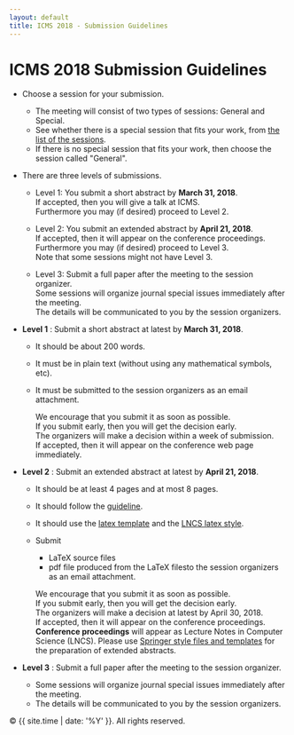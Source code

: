 ```yaml
---
layout: default
title: ICMS 2018 - Submission Guidelines
---
```


ICMS 2018 Submission Guidelines
============================


*   Choose a session for your submission.
    *   The meeting will consist of two types of sessions: General and Special.
    *   See whether there is a special session that fits your work, from [the list of the sessions](http://icms-conference.org/2018/sessions/).
    *   If there is no special session that fits your work, then choose the session called "General".  

*   There are three levels of submissions.
    *   Level 1: You submit a short abstract by **March 31, 2018**.  
        If accepted, then you will give a talk at ICMS.  
        Furthermore you may (if desired) proceed to Level 2.  

    *   Level 2: You submit an extended abstract by **April 21, 2018**.  
        If accepted, then it will appear on the conference proceedings.  
        Furthermore you may (if desired) proceed to Level 3.  
        Note that some sessions might not have Level 3.  

    *   Level 3: Submit a full paper after the meeting to the session organizer.  
        Some sessions will organize journal special issues immediately after the meeting.  
        The details will be communicated to you by the session organizers.  

*   **Level 1** : Submit a short abstract at latest by **March 31, 2018**.
    *   It should be about 200 words.
    *   It must be in plain text (without using any mathematical symbols, etc).
    *   It must be submitted to the session organizers as an email attachment.  

        We encourage that you submit it as soon as possible.  
        If you submit early, then you will get the decision early.  
        The organizers will make a decision within a week of submission.  
        If accepted, then it will appear on the conference web page immediately.  

*   **Level 2** : Submit an extended abstract at latest by **April 21, 2018**.
    *   It should be at least 4 pages and at most 8 pages.
    *   It should follow the [guideline](ICMS_Extended_Abstract_2018.pdf).
    *   It should use the [latex template](http://icms-conference.org/2018/ICMS_Extended_Abstract_2018.txt) and the [LNCS latex style](llncs.cls).
    *   Submit
        *   LaTeX source files
        *   pdf file produced from the LaTeX filesto the session organizers as an email attachment.  

        We encourage that you submit it as soon as possible.  
        If you submit early, then you will get the decision early.  
        The organizers will make a decision at latest by April 30, 2018\.  
        If accepted, then it will appear on the conference proceedings.  
        **Conference proceedings** will appear as Lecture Notes in Computer Science (LNCS). Please use [Springer style files and templates](http://www.springer.com/computer/lncs?SGWID=0-164-6-793341-0) for the preparation of extended abstracts.  

*   **Level 3** : Submit a full paper after the meeting to the session organizer.
    *   Some sessions will organize journal special issues immediately after the meeting.
    *   The details will be communicated to you by the session organizers.


<p>&copy; {{ site.time | date: '%Y' }}. All rights reserved.</p>

